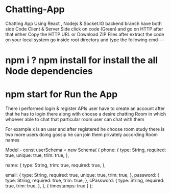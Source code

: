 # Chatting-App


Chatting App Using React , Nodejs & Socket.IO
backend branch have both side Code Client & Server Side click on code (Green) and go on HTTP after that either Copy the HTTP URL or Download ZIP Files
after extract the code on your local system go inside root directory and type the following cmd---

#  npm i ? npm install   for install the all Node dependencies 
# npm start  for Run the App 
There i performed login & register APIs user have to create an account after that he has to login there along with choose a desire chatting Room in which whoever able to chat that particular room user can chat with them

For example x is an user and after registered he choose room study there is two more users doing gossip he can join them privately according Room names

Model -
const userSchema = new Schema( { phone: { type: String, required: true, unique: true, trim: true, },

name: {
  type: String,
  trim: true,
  required: true,
},

email: {
  type: String,
  required: true,
  unique: true,
  trim: true,
},
password: {
  type: String,
  required: true,
  trim: true,
},
cPassword: {
  type: String,
  required: true,
  trim: true,
},
}, { timestamps: true } );

